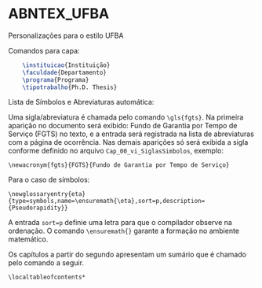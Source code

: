 # ABNTEX_UFBA
Personalizações para o estilo UFBA

Comandos para capa:
```latex
    \instituicao{Instituição}
    \faculdade{Departamento}
    \programa{Programa}
    \tipotrabalho{Ph.D. Thesis}
```
Lista de Símbolos e Abreviaturas automática:

Uma sigla/abreviatura é chamada pelo comando `\gls{fgts}`. Na primeira aparição no documento será exibido: Fundo de Garantia por Tempo de Serviço (FGTS) no texto, e a entrada será registrada na lista de abreviaturas com a página de ocorrência. Nas demais aparições só será exibida a sigla conforme definido no arquivo `Cap_00_vi_SiglasSimbolos`, exemplo:

`\newacronym{fgts}{FGTS}{Fundo de Garantia por Tempo de Serviço}`

Para o caso de símbolos:

`\newglossaryentry{eta}{type=symbols,name=\ensuremath{\eta},sort=p,description={Pseudorapidity}}`

A entrada `sort=p` definie uma letra para que o compilador observe na ordenação. O comando `\ensuremath{}` garante a formação no ambiente matemático.

Os capítulos a partir do segundo apresentam um sumário que é chamado pelo comando a seguir.

`\localtableofcontents*`
